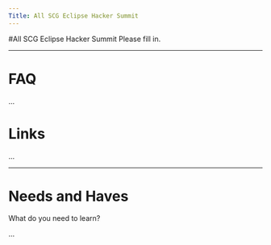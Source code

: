 ```yaml
---
Title: All SCG Eclipse Hacker Summit
---
```

#All SCG Eclipse Hacker Summit
Please fill in.


---

# FAQ

&hellip;

# Links

&hellip;


---

# Needs and Haves

What do you need to learn?

&hellip;
